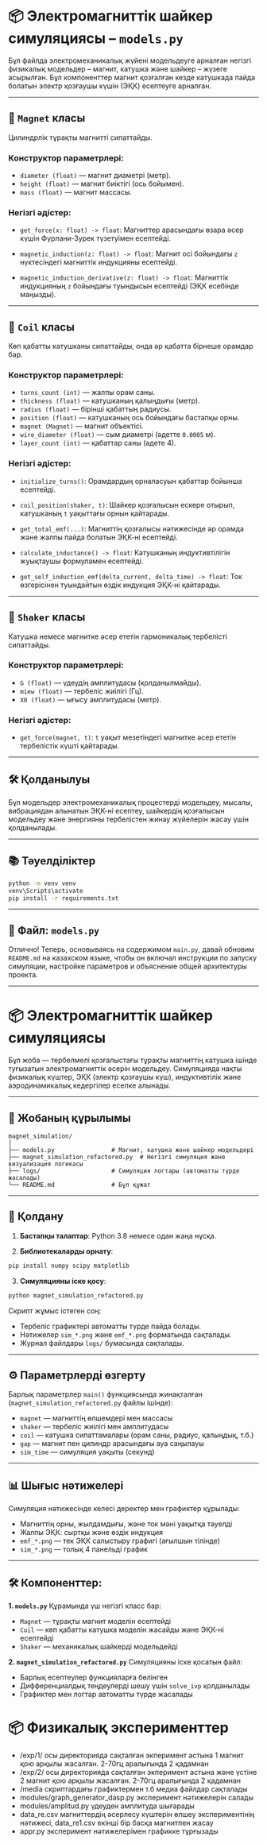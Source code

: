 # 📦 Электромагниттік шайкер симуляциясы – `models.py`

Бұл файлда электромеханикалық жүйені модельдеуге арналған негізгі физикалық модельдер – магнит, катушка және шайкер – жүзеге асырылған. Бұл компоненттер магнит қозғалған кезде катушкада пайда болатын электр қозғаушы күшін (ЭҚК) есептеуге арналған.

---

## 🧲 `Magnet` класы

Цилиндрлік тұрақты магнитті сипаттайды.

### Конструктор параметрлері:

* `diameter (float)` — магнит диаметрі (метр).
* `height (float)` — магнит биіктігі (ось бойымен).
* `mass (float)` — магнит массасы.

### Негізгі әдістер:

* `get_force(x: float) -> float`:
  Магниттер арасындағы өзара әсер күшін Фурлани-Зурек түзетуімен есептейді.

* `magnetic_induction(z: float) -> float`:
  Магнит осі бойындағы `z` нүктесіндегі магниттік индукцияны есептейді.

* `magnetic_induction_derivative(z: float) -> float`:
  Магниттік индукцияның `z` бойындағы туындысын есептейді (ЭҚК есебінде маңызды).

---

## 🔁 `Coil` класы

Көп қабатты катушканы сипаттайды, онда әр қабатта бірнеше орамдар бар.

### Конструктор параметрлері:

* `turns_count (int)` — жалпы орам саны.
* `thickness (float)` — катушканың қалыңдығы (метр).
* `radius (float)` — бірінші қабаттың радиусы.
* `position (float)` — катушканың ось бойындағы бастапқы орны.
* `magnet (Magnet)` — магнит объектісі.
* `wire_diameter (float)` — сым диаметрі (әдетте `0.0005` м).
* `layer_count (int)` — қабаттар саны (әдете 4).

### Негізгі әдістер:

* `initialize_turns()`:
  Орамдардың орналасуын қабаттар бойынша есептейді.

* `coil_position(shaker, t)`:
  Шайкер қозғалысын ескере отырып, катушканың `t` уақыттағы орнын қайтарады.

* `get_total_emf(...)`:
  Магниттің қозғалысы нәтижесінде әр орамда және жалпы пайда болатын ЭҚК-ні есептейді.

* `calculate_inductance() -> float`:
  Катушканың индуктивтілігін жуықтаушы формуламен есептейді.

* `get_self_induction_emf(delta_current, delta_time) -> float`:
  Ток өзгерісінен туындайтын өздік индукция ЭҚК-ні қайтарады.

---

## 📳 `Shaker` класы

Катушка немесе магнитке әсер ететін гармоникалық тербелісті сипаттайды.

### Конструктор параметрлері:

* `G (float)` — үдеудің амплитудасы (қолданылмайды).
* `miew (float)` — тербеліс жиілігі (Гц).
* `X0 (float)` — ығысу амплитудасы (метр).

### Негізгі әдістер:

* `get_force(magnet, t)`:
  `t` уақыт мезетіндегі магнитке әсер ететін тербелістік күшті қайтарады.

---

## 🛠 Қолданылуы

Бұл модельдер электромеханикалық процестерді модельдеу, мысалы, вибрациядан алынатын ЭҚК-ні есептеу, шайкердің қозғалысын модельдеу және энергияны тербелістен жинау жүйелерін жасау үшін қолданылады.

---

## 📚 Тәуелділіктер

```bash
python -m venv venv
venv\Scripts\activate
pip install -r requirements.txt
```

---

## 📁 Файл: `models.py`



Отлично! Теперь, основываясь на содержимом `main.py`, давай обновим `README.md` на казахском языке, чтобы он включал инструкции по запуску симуляции, настройке параметров и объяснение общей архитектуры проекта.

---

# 📦 Электромагниттік шайкер симуляциясы

Бұл жоба — тербелмелі қозғалыстағы тұрақты магниттің катушка ішінде туғызатын электромагниттік әсерін модельдеу. Симуляцияда нақты физикалық күштер, ЭҚК (электр қозғаушы күш), индуктивтілік және аэродинамикалық кедергілер есепке алынады.

---

## 🧱 Жобаның құрылымы

```
magnet_simulation/
│
├── models.py                # Магнит, катушка және шайкер модельдері
├── magnet_simulation_refactored.py  # Негізгі симуляция және визуализация логикасы
├── logs/                    # Симуляция логтары (автоматты түрде жасалады)
└── README.md                # Бұл құжат
```

---

## 🚀 Қолдану

1. **Бастапқы талаптар**:
   Python 3.8 немесе одан жаңа нұсқа.

2. **Библиотекаларды орнату**:

```bash
pip install numpy scipy matplotlib
```

3. **Симуляцияны іске қосу**:

```bash
python magnet_simulation_refactored.py
```

Скрипт жұмыс істеген соң:

* Тербеліс графиктері автоматты түрде пайда болады.
* Нәтижелер `sim_*.png` және `emf_*.png` форматында сақталады.
* Журнал файлдары `logs/` бумасында сақталады.

---

## ⚙️ Параметрлерді өзгерту

Барлық параметрлер `main()` функциясында жинақталған (`magnet_simulation_refactored.py` файлы ішінде):

* `magnet` — магниттің өлшемдері мен массасы
* `shaker` — тербеліс жиілігі мен амплитудасы
* `coil` — катушка сипаттамалары (орам саны, радиус, қалыңдық, т.б.)
* `gap` — магнит пен цилиндр арасындағы ауа саңылауы
* `sim_time` — симуляция уақыты (секунд)

---

## 📊 Шығыс нәтижелері

Симуляция нәтижесінде келесі деректер мен графиктер құрылады:

* Магниттің орны, жылдамдығы, және ток мәні уақытқа тәуелді
* Жалпы ЭҚК: сыртқы және өздік индукция
* `emf_*.png` — тек ЭҚК салыстыру графигі (ағылшын тілінде)
* `sim_*.png` — толық 4 панельді график

---

## 🛠 Компоненттер:

**1. `models.py`**
Құрамында үш негізгі класс бар:

* `Magnet` — тұрақты магнит моделін есептейді
* `Coil` — көп қабатты катушка моделін жасайды және ЭҚК-ні есептейді
* `Shaker` — механикалық шайкерді модельдейді

**2. `magnet_simulation_refactored.py`**
Симуляцияны іске қосатын файл:

* Барлық есептеулер функцияларға бөлінген
* Дифференциалдық теңдеулерді шешу үшін `solve_ivp` қолданылады
* Графиктер мен логтар автоматты түрде жасалады
 
# 📦 Физикалық эксперименттер 
* /exp/1/ осы директорияда сақталған экперимент астына 1 магнит қою арқылы жасалған. 2-70гц аралығында 2 қадамнан
* /exp/2/ осы директорияда сақталған экперимент астына және үстіне 2 магнит қою арқылы жасалған. 2-70гц аралығында 2 қадамнан
* /media скриптардағы графиктермен т.б медиа файлдар сақталады
* modules/graph_generator_dasp.py эксперимент нәтижелерін салады 
* modules/amplitud.py үдеуден амплитуда шығарады
* data_re.csv магниттердің әсерлесу күштерін өлшеу экспериментінің нәтижесі, data_re1.csv екінші бір басқа магнитпен жасау
* appr.py эксперимент нәтижелерімен графикке тұрғызады